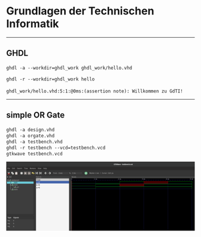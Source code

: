 # Grundlagen der Technischen Informatik
___
## GHDL

```console
ghdl -a --workdir=ghdl_work ghdl_work/hello.vhd
```

```console
ghdl -r --workdir=ghdl_work hello

ghdl_work/hello.vhd:5:1:@0ms:(assertion note): Willkommen zu GdTI!
```

___

## simple OR Gate
```console
ghdl -a design.vhd
ghdl -a orgate.vhd
ghdl -a testbench.vhd
ghdl -r testbench --vcd=testbench.vcd
gtkwave testbench.vcd
```

![gtkwave Screenshot](gtkwave.png?raw=true "gtkwave Screenshot")